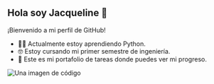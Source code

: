 ## Hola soy Jacqueline 👋

¡Bienvenido a mi perfil de GitHub!

- 👩‍💻 Actualmente estoy aprendiendo Python.
- 🤓 Estoy cursando mi primer semestre de ingeniería.
- 👯 Este es mi portafolio de tareas donde puedes ver mi progreso.

![Una imagen de código]([https://media.giphy.com/media/LmNwrBhejkK9EFP504/giphy.gif](https://media2.giphy.com/media/v1.Y2lkPTc5MGI3NjExMmJjYTZ0Z2diNmMwMHc5YzJqd2syeGl4c2M3aWhsbGY0a3Nqa3RvMCZlcD12MV9pbnRlcm5hbF9naWZfYnlfaWQmY3Q9Zw/Cmr1OMJ2FN0B2/giphy.gif))
<!--
**jacquigv-3/jacquigv-3** is a ✨ _special_ ✨ repository because its `README.md` (this file) appears on your GitHub profile.

Here are some ideas to get you started:

- 🔭 I’m currently working on ...
- 🌱 I’m currently learning ...
- 👯 I’m looking to collaborate on ...
- 🤔 I’m looking for help with ...
- 💬 Ask me about ...
- 📫 How to reach me: ...
- 😄 Pronouns: ...
- ⚡ Fun fact: ...
-->
